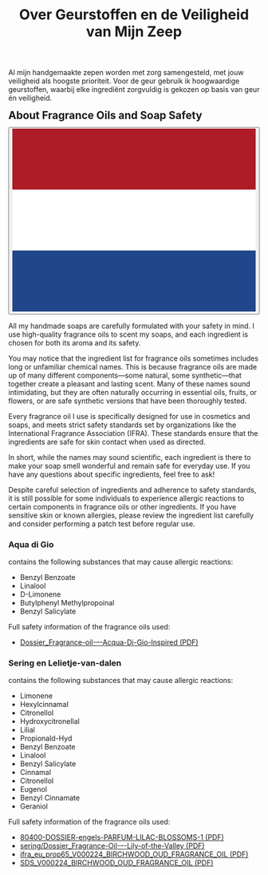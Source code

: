 ﻿---
title: "Over Geurstoffen en de Veiligheid van Mijn Zeep"
layout: single
author_profile: true
tags: zeep
excerpt_separator: <!--more-->
header:
    overlay_image: random
    overlay_filter: 0.3
    teaser: /assets/images/bull200px.webp
comments: true
---  
  Al mijn handgemaakte zepen worden met zorg samengesteld, met jouw veiligheid als hoogste prioriteit. Voor de geur gebruik ik hoogwaardige geurstoffen, waarbij elke ingrediënt zorgvuldig is gekozen op basis van geur én veiligheid.
<!--more-->
<style>
.page__content > p:first-child {
  display: none;
}
</style>

<div class="lang-content lang-nl" style="display:none;">
  <div class="lang-header">
    <h2 style="margin: 0.5em 0 0.5em;">Over Geurstoffen en de Veiligheid van Mijn Zeep</h2>
    <div class="lang-switcher">
      <button id="lang-toggle" onclick="toggleLang()">
        <img id="lang-flag" src="/assets/images/ui/gb.svg" alt="English flag">
      </button>
    </div>
  </div>
  <p>
  
    Al mijn handgemaakte zepen worden met zorg samengesteld, met jouw veiligheid als hoogste prioriteit. Voor de geur gebruik ik hoogwaardige geurstoffen, waarbij elke ingrediënt zorgvuldig is gekozen op basis van geur én veiligheid.
  </p>
  <p>
    Je zult misschien merken dat de ingrediëntenlijst van geurstoffen soms lange of onbekende chemische namen bevat. Dit komt doordat geurstoffen bestaan uit veel verschillende componenten—sommige natuurlijk, sommige synthetisch—die samen zorgen voor een aangename en langdurige geur. Veel van deze namen klinken misschien spannend, maar ze komen vaak van nature voor in etherische oliën, fruit of bloemen, of het zijn veilige synthetische varianten die uitgebreid zijn getest.
  </p>
  <p>
    Elke geurstof die ik gebruik is speciaal ontwikkeld voor gebruik in cosmetica en zeep, en voldoet aan strenge veiligheidsnormen van organisaties zoals de International Fragrance Association (IFRA). Deze normen zorgen ervoor dat de ingrediënten veilig zijn voor contact met de huid, mits ze op de juiste manier worden gebruikt.
  </p>
  <p>
    Kortom: hoewel de namen soms wetenschappelijk klinken, zijn alle ingrediënten zorgvuldig gekozen om jouw zeep heerlijk te laten ruiken én veilig te houden voor dagelijks gebruik. Heb je vragen over specifieke ingrediënten? Laat het gerust weten!
  </p>
  <p>
    Ondanks de zorgvuldige selectie van ingrediënten en het naleven van veiligheidsnormen, is het mogelijk dat sommige mensen allergische reacties krijgen op bepaalde bestanddelen in geurstoffen of andere ingrediënten. Heb je een gevoelige huid of bekende allergieën? Bekijk dan de ingrediëntenlijst goed en overweeg een patchtest voordat je het product regelmatig gebruikt.
  </p>

  <h3>Aqua di Gio</h3>
  <p>
    Bevat de volgende stoffen die mogelijk allergische reacties kunnen veroorzaken:
  </p>
  <ul>
    <li>Benzyl Benzoate</li>
    <li>Linalool</li>
    <li>D-Limonene</li>
    <li>Butylphenyl Methylpropoinal</li>
    <li>Benzyl Salicylate</li>
  </ul>
  <p>
    Volledige veiligheidsinformatie van de gebruikte parfum olieën:
  </p>
  <ul>
    <li>
      <a href="/assets/pdf/aquadigio/Dossier_Fragrance-oil-–-Acqua-Di-Gio-Inspired.pdf" target="_blank" rel="noopener">
        Download de volledige veiligheidsinformatie (PDF)
      </a>
    </li>
  </ul>

  <h3>Sering en Lelietje-van-dalen</h3>
  <p>
    Bevat de volgende stoffen die mogelijk allergische reacties kunnen veroorzaken:
  </p>
  <ul class="allergen-list">
    <li>Limonene</li>
    <li>Hexylcinnamal</li>
    <li>Citronellol</li>
    <li>Hydroxycitronellal</li>
    <li>Lilial</li>
    <li>Propionald-Hyd</li>
    <li>Benzyl Benzoate</li>
    <li>Linalool</li>
    <li>Benzyl Salicylate</li>
    <li>Cinnamal</li>
    <li>Citronellol</li>
    <li>Eugenol</li>
    <li>Benzyl Cinnamate</li>
    <li>Geraniol</li>
  </ul>
  <p>
    Volledige veiligheidsinformatie van de gebruikte parfum olieën:
  </p>
  <ul class="allergen-list">
    <li>
      <a href="/assets/pdf/sering/80400-DOSSIER-engels-PARFUM-LILAC-BLOSSOMS-1.pdf" target="_blank" rel="noopener">
        80400-DOSSIER-engels-PARFUM-LILAC-BLOSSOMS (PDF)
      </a>
    </li>
    <li>
      <a href="/assets/pdf/sering/Dossier_Fragrance-Oil-–-Lily-of-the-Valley.pdf" target="_blank" rel="noopener">
        Dossier_Fragrance-Oil-–-Lily-of-the-Valley (PDF)
      </a>
    </li>
    <li>
      <a href="/assets/pdf/sering/ifra_eu_prop65_V000224_BIRCHWOOD_OUD_FRAGRANCE_OIL-1.pdf" target="_blank" rel="noopener">
        ifra_eu_prop65_V000224_BIRCHWOOD_OUD_FRAGRANCE_OIL (PDF)
      </a>
    </li>
    <li>
      <a href="/assets/pdf/sering/SDS_V000224_BIRCHWOOD_OUD_FRAGRANCE_OIL-1.pdf" target="_blank" rel="noopener">
        DSDS_V000224_BIRCHWOOD_OUD_FRAGRANCE_OIL (PDF)
      </a>
    </li>
  </ul>
</div>

<div class="lang-content lang-en">
  <div class="lang-header">
    <h2 style="margin: 0.5em 0 0.5em;">About Fragrance Oils and Soap Safety</h2>
    <div class="lang-switcher">
      <button id="lang-toggle" onclick="toggleLang()">
        <img id="lang-flag" src="/assets/images/ui/nl.svg" alt="Dutch flag">
      </button>
    </div>
  </div>
  <p>
  
  All my handmade soaps are carefully formulated with your safety in mind. I use high-quality fragrance oils to scent my soaps, and each ingredient is chosen for both its aroma and its safety.
   </p>
  <p>
  You may notice that the ingredient list for fragrance oils sometimes includes long or unfamiliar chemical names. This is because fragrance oils are made up of many different components—some natural, some synthetic—that together create a pleasant and lasting scent. Many of these names sound intimidating, but they are often naturally occurring in essential oils, fruits, or flowers, or are safe synthetic versions that have been thoroughly tested.
   </p>
  <p>
  Every fragrance oil I use is specifically designed for use in cosmetics and soaps, and meets strict safety standards set by organizations like the International Fragrance Association (IFRA). These standards ensure that the ingredients are safe for skin contact when used as directed.
   </p>
  <p>
  In short, while the names may sound scientific, each ingredient is there to make your soap smell wonderful and remain safe for everyday use. If you have any questions about specific ingredients, feel free to ask!
   </p>
  <p>
  Despite careful selection of ingredients and adherence to safety standards, it is still possible for some individuals to experience allergic reactions to certain components in fragrance oils or other ingredients. If you have sensitive skin or known allergies, please review the ingredient list carefully and consider performing a patch test before regular use.
   </p>
  <p>

  <h3>Aqua di Gio</h3> 
  <p>
  contains the following substances that may cause allergic reactions:
  </p> 
  <ul class="allergen-list">
    <li>Benzyl Benzoate</li>
    <li>Linalool</li>
    <li>D-Limonene</li>
    <li>Butylphenyl Methylpropoinal</li>
    <li>Benzyl Salicylate</li>
   </ul>
 
  <p>
  Full safety information of the fragrance oils used:
  </p>
  <ul>
    <li>
      <a href="/assets/pdf/aquadigio/Dossier_Fragrance-oil-–-Acqua-Di-Gio-Inspired.pdf" target="_blank" rel="noopener">
        Dossier_Fragrance-oil-–-Acqua-Di-Gio-Inspired (PDF)
      </a>
    </li>
  </ul>

 <h3> Sering en Lelietje-van-dalen</h3>
 <p>
  contains the following substances that may cause allergic reactions:
  </p>
<ul class="allergen-list">
    <li>Limonene</li>
    <li>Hexylcinnamal</li>
    <li>Citronellol</li>
    <li>Hydroxycitronellal</li>
    <li>Lilial</li>
    <li>Propionald-Hyd</li>
    <li>Benzyl Benzoate</li>
    <li>Linalool</li>
    <li>Benzyl Salicylate</li>
    <li>Cinnamal</li>
    <li>Citronellol</li>
    <li>Eugenol</li>
    <li>Benzyl Cinnamate</li>
    <li>Geraniol</li>
</ul>
  
  <p>
  Full safety information of the fragrance oils used:</p>
  
<ul class="allergen-list">
    <li>
        <a href="/assets/pdf/sering/80400-DOSSIER-engels-PARFUM-LILAC-BLOSSOMS-1.pdf" target="_blank" rel="noopener">
            80400-DOSSIER-engels-PARFUM-LILAC-BLOSSOMS-1 (PDF)
        </a>
    </li>
    <li>
        <a href="/assets/pdf/sering/Dossier_Fragrance-Oil-–-Lily-of-the-Valley.pdf" target="_blank" rel="noopener">
            sering/Dossier_Fragrance-Oil-–-Lily-of-the-Valley (PDF)
        </a>
    </li>
    <li>
        <a href="/assets/pdf/sering/ifra_eu_prop65_V000224_BIRCHWOOD_OUD_FRAGRANCE_OIL-1.pdf" target="_blank" rel="noopener">
            ifra_eu_prop65_V000224_BIRCHWOOD_OUD_FRAGRANCE_OIL (PDF)
        </a>
    </li>
    <li>
        <a href="/assets/pdf/sering/SDS_V000224_BIRCHWOOD_OUD_FRAGRANCE_OIL-1.pdf" target="_blank" rel="noopener">
            SDS_V000224_BIRCHWOOD_OUD_FRAGRANCE_OIL (PDF)
        </a>
    </li>
</ul>
</p>
</div>